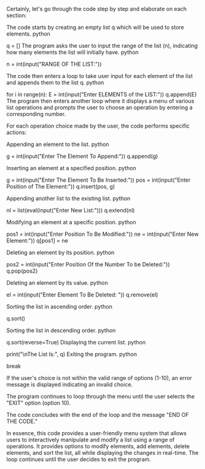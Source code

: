 Certainly, let's go through the code step by step and elaborate on each section:

The code starts by creating an empty list q which will be used to store elements.
python

q = []
The program asks the user to input the range of the list (n), indicating how many elements the list will initially have.
python

n = int(input("RANGE OF THE LIST:"))

The code then enters a loop to take user input for each element of the list and appends them to the list q.
python

for i in range(n):
    E = int(input("Enter ELEMENTS of the LIST:"))
    q.append(E)
The program then enters another loop where it displays a menu of various list operations and prompts the user to choose an operation by entering a corresponding number.

For each operation choice made by the user, the code performs specific actions:

Appending an element to the list.
python

g = int(input("Enter The Element To Append:"))
q.append(g)

Inserting an element at a specified position.
python

g = int(input("Enter The Element To Be Inserted:"))
pos = int(input("Enter Position of The Element:"))
q.insert(pos, g)

Appending another list to the existing list.
python


nl = list(eval(input("Enter New List:")))
q.extend(nl)

Modifying an element at a specific position.
python


pos1 = int(input("Enter Position To Be Modified:"))
ne = int(input("Enter New Element:"))
q[pos1] = ne

Deleting an element by its position.
python


pos2 = int(input("Enter Position Of the Number To be Deleted:"))
q.pop(pos2)

Deleting an element by its value.
python


el = int(input("Enter Element To Be Deleted: "))
q.remove(el)

Sorting the list in ascending order.
python

q.sort()

Sorting the list in descending order.
python

q.sort(reverse=True)
Displaying the current list.
python

print("\nThe List Is:", q)
Exiting the program.
python

break

If the user's choice is not within the valid range of options (1-10), an error message is displayed indicating an invalid choice.

The program continues to loop through the menu until the user selects the "EXIT" option (option 10).

The code concludes with the end of the loop and the message "END OF THE CODE."

In essence, this code provides a user-friendly menu system that allows users to interactively manipulate and modify a list using a range of operations. It provides options to modify elements, add elements, delete elements, and sort the list, all while displaying the changes in real-time. The loop continues until the user decides to exit the program.
